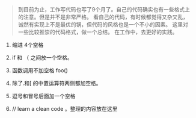> 到目前为止，工作写代码也写了9个月了。自己的代码确实也有一些格式上的注意。但是并不是非常严格。
> 看自己的代码，有时候都觉得又杂又乱，诚然有实现上不是最优的锅，但代码的风格也是一个不小的因素。
> 这里对一些比较推崇的代码格式，做一个总结。 在工作中，去更好的实践。

1. 缩进  4个空格
2. if 和 （ 之间放一个空格。
3. 函数调用不加空格 foo()
4. 除了.和[ 的中置运算符两侧都加空格。
5. 逗号和冒号后面加一个空格

6. // learn a clean code 。整理的内容放在这里